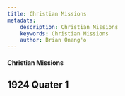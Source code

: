 ```yaml
---
title: Christian Missions
metadata:
    description: Christian Missions
    keywords: Christian Missions
    author: Brian Onang'o
---
```


#### Christian Missions

## 1924 Quater 1
